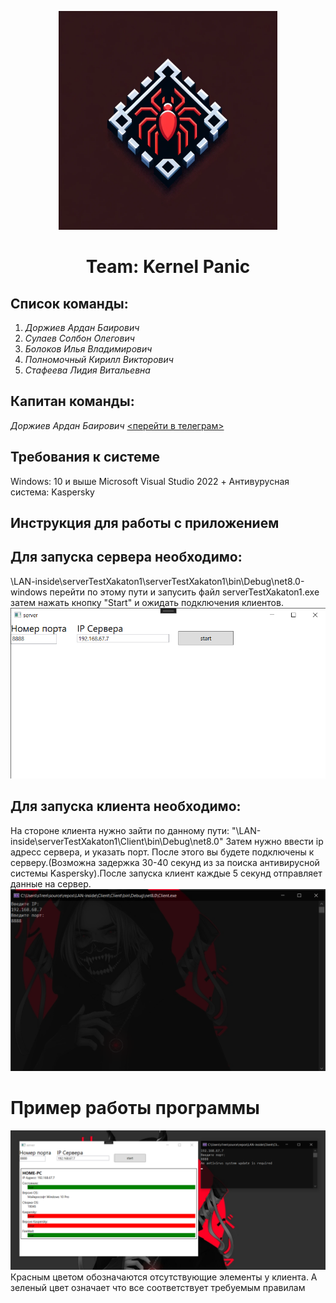 
<p align="center">
  <img src="https://github.com/ardan03/LAN-inside/blob/master/Photos/kernel_panic.png" width="350" title="hover text">
  
<h1 align="center">
   Team: Kernel Panic
</h1>

## Список команды:
1. *Доржиев Ардан Баирович*
2. *Сулаев Солбон Олегович*
3. *Болоков Илья Владимирович*
4. *Полномочный Кирилл Викторович*
5. *Стафеева Лидия Витальевна*

## Капитан команды: 
*Доржиев Ардан Баирович* [<перейти в телеграм>](https://t.me/baklagane)


## Требования к системе
Windows: 10 и выше
Microsoft Visual Studio 2022 +
Антивурусная система: Kaspersky


## Инструкция для работы с приложением

## Для запуска сервера необходимо:
\LAN-inside\serverTestXakaton1\serverTestXakaton1\bin\Debug\net8.0-windows перейти по этому пути и запусить файл serverTestXakaton1.exe
затем нажать кнопку "Start" и ожидать подключения клиентов.
![Photo server](https://github.com/ardan03/LAN-inside/blob/master/Photos/Server1.png)


## Для запуска клиента необходимо:
На стороне клиента нужно зайти по данному пути: "\LAN-inside\serverTestXakaton1\Client\bin\Debug\net8.0"
Затем нужно ввести ip адресс сервера, и указать порт. После этого вы будете подключены к серверу.(Возможна задержка 30-40 секунд из за поиска антивирусной системы Kaspersky).После запуска клиент каждые 5 секунд отправляет данные на сервер.
![Client](https://github.com/ardan03/LAN-inside/blob/master/Photos/Client.png)
# Пример работы программы
![StartProgram](https://github.com/ardan03/LAN-inside/blob/master/Photos/StartProgram.png)
Красным цветом обозначаются отсутствующие элементы у клиента. А зеленый цвет означает что все соответствует требуемым правилам
